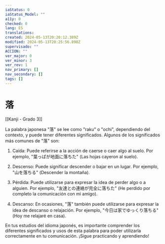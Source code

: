 ```yaml
---
iaStatus: 0
iaStatus_Model: ""
a11y: 0
checked: 0
lang: ES
translations: 
created: 2024-05-13T20:20:12.389Z
modified: 2024-05-13T20:25:56.898Z
supervisado: ""
ACCION: ""
ver_major: 0
ver_minor: 3
ver_rev: 1
nav_primary: []
nav_secondary: []
tags: []
---
```

# 落

[[Kanji - Grado 3]]

La palabra japonesa "落" se lee como "raku" o "ochi", dependiendo del contexto, y puede tener diferentes significados. Algunos de los significados más comunes de "落" son:

1. Caída: Puede referirse a la acción de caerse o caer algo al suelo. Por ejemplo, "葉っぱが地面に落ちた" (Las hojas cayeron al suelo).

2. Descenso: Puede significar descender o bajar en un lugar. Por ejemplo, "山を落ちる" (Descender la montaña).

3. Pérdida: Puede utilizarse para expresar la idea de perder algo o a alguien. Por ejemplo, "友達との連絡が完全に落ちた" (He perdido por completo la comunicación con mi amigo).

4. Descanso: En ocasiones, "落" también puede utilizarse para expresar la idea de descanso o relajación. Por ejemplo, "今日は家でゆっくり落ちる" (Hoy me relajaré en casa).

En tus estudios del idioma japonés, es importante comprender los diferentes significados y usos de esta palabra para poder utilizarla correctamente en tu comunicación. ¡Sigue practicando y aprendiendo!
